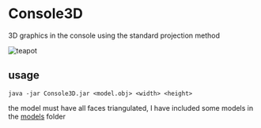 # Console3D
3D graphics in the console using the standard projection method

![teapot](https://cdn.discordapp.com/attachments/543538445729923082/801678662776520704/output.gif)

## usage
```java -jar Console3D.jar <model.obj> <width> <height>```

the model must have all faces triangulated, I have included some models in the [models](https://github.com/Barbo24/Console3D/tree/master/models) folder
